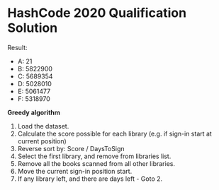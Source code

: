 # HashCode 2020 Qualification Solution

Result:
- A: 21
- B: 5822900
- C: 5689354
- D: 5028010
- E: 5061477
- F: 5318970

**Greedy algorithm**
1. Load the dataset.
2. Calculate the score possible for each library (e.g. if sign-in start at current position)
3. Reverse sort by: Score / DaysToSign
4. Select the first library, and remove from libraries list.
5. Remove all the books scanned from all other libraries.
6. Move the current sign-in position start.
7. If any library left, and there are days left - Goto 2.
